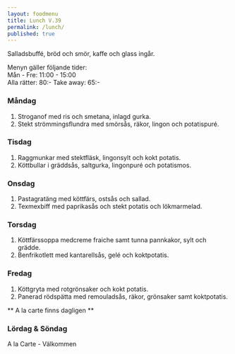 ```yaml
---
layout: foodmenu
title: Lunch V.39
permalink: /lunch/
published: true
---
```

Salladsbuffé, bröd och smör, kaffe och glass ingår.

Menyn gäller följande tider:  
Mån - Fre: 11:00 - 15:00  
Alla rätter: 80:- Take away: 65:- 

### Måndag

1. Stroganof med ris och smetana, inlagd gurka.
2. Stekt strömmingsflundra med smörsås, räkor, lingon och potatispuré.

### Tisdag

1. Raggmunkar med stektfläsk, lingonsylt och kokt potatis.
2. Köttbullar i gräddsås, saltgurka, lingonpuré och potatismos.


### Onsdag

1. Pastagratäng med köttfärs, ostsås och sallad.
2. Texmexbiff med paprikasås och stekt potatis och lökmarmelad.

### Torsdag
 
1. Köttfärssoppa medcreme fraiche samt tunna pannkakor, sylt och grädde.
2. Benfrikotlett med kantarellsås, gelé och koktpotatis.
 
### Fredag
 
1. Köttgryta med rotgrönsaker och kokt potatis.
2. Panerad rödspätta med remouladsås, räkor, grönsaker samt koktpotatis.

** A la carte finns dagligen **  

### Lördag & Söndag
A la Carte - Välkommen
